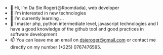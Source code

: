 - 👋 Hi, I’m Da Sie Roger(@Roomdada), web developer
- 👀 I'm interested in new technologies
- 🌱 I’m currently learning ...
- 💞️ I master php, python intermediate level, javascript technologies and I have a good knowledge of the github tool and good practices in software development
- 📫 You can leave me an email on dsieroger@gmail.com or contact me directly on my number (+225) 0767476595.

<!---
c
--->
